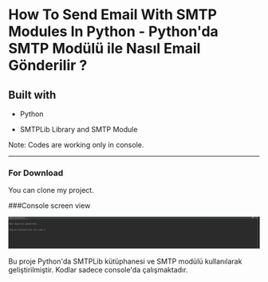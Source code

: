 # How To Send Email With SMTP Modules In Python - Python'da SMTP Modülü ile Nasıl Email Gönderilir ?

## Built with 

- Python

- SMTPLib Library and SMTP Module


Note: Codes are working only in console. 
<hr>

### For Download

You can clone my project.

###Console screen view

<img src="ConsolePhoto.png">

Bu proje Python'da SMTPLib kütüphanesi ve SMTP modülü kullanılarak geliştirilmiştir. Kodlar sadece console'da çalışmaktadır. 


